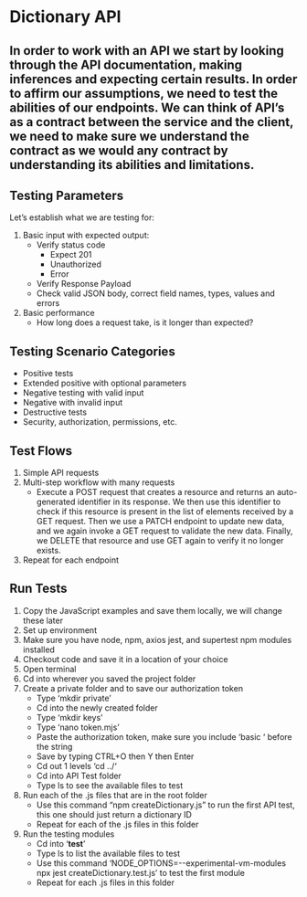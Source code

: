 # Dictionary API

## In order to work with an API we start by looking through the API documentation, making inferences and expecting certain results. In order to affirm our assumptions, we need to test the abilities of our endpoints. We can think of API’s as a contract between the service and the client, we need to make sure we understand the contract as we would any contract by understanding its abilities and limitations.

## Testing Parameters

Let’s establish what we are testing for:

1.	Basic input with expected output:
    - Verify status code
        - Expect 201
        - Unauthorized
        - Error
    - Verify Response Payload
    - Check valid JSON body, correct field names, types, values and errors
2.	Basic performance
    - How long does a request take, is it longer than expected?
    
## Testing Scenario Categories
  - Positive tests
  - Extended positive with optional parameters
  - Negative testing with valid input
  - Negative with invalid input
  - Destructive tests
  - Security, authorization, permissions, etc.

## Test Flows
1.	Simple API requests
2.	Multi-step workflow with many requests
    - Execute a POST request that creates a resource and returns an auto-generated identifier in its response. We then use this identifier to check if this resource is present in the list of elements received by a GET request. Then we use a PATCH endpoint to update new data, and we again invoke a GET request to validate the new data. Finally, we DELETE that resource and use GET again to verify it no longer exists.
3.	Repeat for each endpoint

## Run Tests

1. Copy the JavaScript examples and save them locally, we will change these later
2. Set up environment
3. Make sure you have node, npm, axios jest, and supertest npm modules installed
4. Checkout code and save it in a location of your choice
5. Open terminal
6. Cd into wherever you saved the project folder
7. Create a private folder and to save our authorization token
    - Type ‘mkdir private’
    - Cd into the newly created folder
    - Type ‘mkdir keys’
    - Type ‘nano token.mjs’
    - Paste the authorization token, make sure you include ‘basic ‘ before the string
    - Save by typing CTRL+O then Y then Enter
    - Cd out 1 levels ‘cd ../‘
    - Cd into API Test folder
    - Type ls to see the available files to test
8. Run each of the .js files that are in the root folder
    - Use this command “npm createDictionary.js” to run the first API test, this one should just return a dictionary ID
    - Repeat for each of the .js files in this folder
9. Run the testing modules
    - Cd into ‘__test__’
    - Type ls to list the available files to test
    - Use this command ‘NODE_OPTIONS=--experimental-vm-modules npx jest createDictionary.test.js’ to test the first module
    - Repeat for each .js files in this folder
